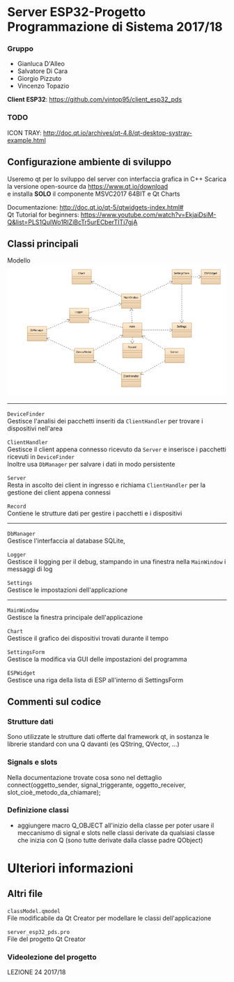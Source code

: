 # Server ESP32-Progetto Programmazione di Sistema 2017/18
### Gruppo
- Gianluca D'Alleo
- Salvatore Di Cara
- Giorgio Pizzuto
- Vincenzo Topazio

**Client ESP32**: https://github.com/vintop95/client_esp32_pds  

### TODO
ICON TRAY: http://doc.qt.io/archives/qt-4.8/qt-desktop-systray-example.html


## Configurazione ambiente di sviluppo
Useremo qt per lo sviluppo del server con interfaccia grafica in C++
Scarica la versione open-source da https://www.qt.io/download  
e installa **SOLO** il componente MSVC2017 64BIT e Qt Charts

Documentazione: http://doc.qt.io/qt-5/qtwidgets-index.html#  
Qt Tutorial for beginners: https://www.youtube.com/watch?v=EkjaiDsiM-Q&list=PLS1QulWo1RIZiBcTr5urECberTITj7gjA

## Classi principali
Modello  
![aaa](https://github.com/vintop95/server_esp32_pds/blob/master/classModel.PNG)

 -------
```DeviceFinder```  
Gestisce l'analisi dei pacchetti inseriti da ```ClientHandler``` per trovare i dispositivi nell'area

```ClientHandler```  
Gestisce il client appena connesso ricevuto da ```Server``` e inserisce i pacchetti ricevuti in ```DeviceFinder```  
Inoltre usa ```DbManager``` per salvare i dati in modo persistente

```Server```  
Resta in ascolto dei client in ingresso e richiama ```ClientHandler``` per la gestione dei client appena connessi

```Record```  
Contiene le strutture dati per gestire i pacchetti e i dispositivi  

 -------
```DbManager```  
Gestisce l'interfaccia al database SQLite,

```Logger```  
Gestisce il logging per il debug, stampando in una finestra nella ```MainWindow``` i messaggi di log

```Settings```  
Gestisce le impostazioni dell'applicazione  

 -------
```MainWindow```  
Gestisce la finestra principale dell'applicazione

```Chart```  
Gestisce il grafico dei dispositivi trovati durante il tempo

```SettingsForm```  
Gestisce la modifica via GUI delle impostazioni del programma

```ESPWidget```  
Gestisce una riga della lista di ESP all'interno di SettingsForm


## Commenti sul codice

### Strutture dati
Sono utilizzate le strutture dati offerte dal framework qt, in sostanza le librerie standard con una Q davanti (es QString, QVector, ...)

### Signals e slots
Nella documentazione trovate cosa sono nel dettaglio  
connect(oggetto_sender, signal_triggerante,
        oggetto_receiver, slot_cioè_metodo_da_chiamare);

### Definizione classi 
- aggiungere macro Q_OBJECT all'inizio della classe
  per poter usare il meccanismo di signal e slots
  nelle classi derivate da qualsiasi classe che inizia
  con Q (sono tutte derivate dalla classe padre QObject)
  
# Ulteriori informazioni

## Altri file
```classModel.qmodel```  
File modificabile da Qt Creator per modellare le classi dell'applicazione

```server_esp32_pds.pro```  
File del progetto Qt Creator

### Videolezione del progetto
LEZIONE 24 2017/18
